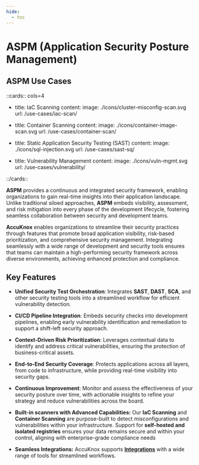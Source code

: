 ```yaml
---
hide:
  - toc
---
```


<style>
  .nt-card-title{
    text-align: center;
  }

  .nt-card-img img{
    color: #00025;
  }
</style>


# ASPM (Application Security Posture Management)

## **ASPM Use Cases**

::cards:: cols=4

- title: IaC Scanning
  content:
  image: ./icons/cluster-misconfig-scan.svg
  url: /use-cases/iac-scan/

- title: Container Scanning
  content:
  image: ./icons/container-image-scan.svg
  url: /use-cases/container-scan/

- title: Static Application Security Testing (SAST)
  content:
  image: ./icons/sql-injection.svg
  url: /use-cases/sast-sq/

- title: Vulnerability Management
  content:
  image: ./icons/vuln-mgmt.svg
  url: /use-cases/vulnerability/

::/cards::



**ASPM** provides a continuous and integrated security framework, enabling organizations to gain real-time insights into their application landscape. Unlike traditional siloed approaches, **ASPM** embeds visibility, assessment, and risk mitigation into every phase of the development lifecycle, fostering seamless collaboration between security and development teams.

**AccuKnox** enables organizations to streamline their security practices through features that promote broad application visibility, risk-based prioritization, and comprehensive security management. Integrating seamlessly with a wide range of development and security tools ensures that teams can maintain a high-performing security framework across diverse environments, achieving enhanced protection and compliance.

## **Key Features**

-   **Unified Security Test Orchestration**: Integrates **SAST**, **DAST**, **SCA**, and other security testing tools into a streamlined workflow for efficient vulnerability detection.

-   **CI/CD Pipeline Integration**: Embeds security checks into development pipelines, enabling early vulnerability identification and remediation to support a shift-left security approach.

-   **Context-Driven Risk Prioritization**: Leverages contextual data to identify and address critical vulnerabilities, ensuring the protection of business-critical assets.

-   **End-to-End Security Coverage**: Protects applications across all layers, from code to infrastructure, while providing real-time visibility into security gaps.

-   **Continuous Improvement**: Monitor and assess the effectiveness of your security posture over time, with actionable insights to refine your strategy and reduce vulnerabilities across the board.

-   **Built-in scanners with Advanced Capabilities:** Our **IaC Scanning** and **Container Scanning** are purpose-built to detect misconfigurations and vulnerabilities within your infrastructure. Support for **self-hosted and isolated registries** ensures your data remains secure and within your control, aligning with enterprise-grade compliance needs

-   **Seamless Integrations:** AccuKnox supports [**Integrations**](https://help.accuknox.com/integrations/jenkins-dast/ "https://help.accuknox.com/integrations/jenkins-dast/") with a wide range of tools for streamlined workflows.

